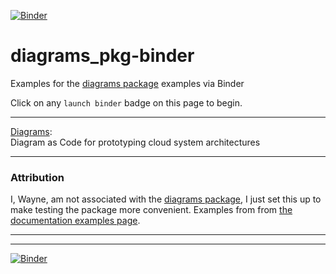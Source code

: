 [![Binder](https://mybinder.org/badge_logo.svg)](https://mybinder.org/v2/gh/fomightez/3Dsurface_plot-binder/main?filepath=index.ipynb)

# diagrams_pkg-binder

Examples for the [diagrams package](https://github.com/mingrammer/diagrams) examples via Binder

Click on any `launch binder` badge on this page to begin.


----------

[Diagrams](https://github.com/mingrammer/diagrams):  
Diagram as Code for prototyping cloud system architectures



-----------


### Attribution

I, Wayne, am not associated with the [diagrams package](https://github.com/mingrammer/diagrams), I just set this up to make testing the package more convenient. Examples from from [the documentation examples page](https://diagrams.mingrammer.com/docs/getting-started/examples).

----------


----------

[![Binder](https://mybinder.org/badge_logo.svg)](https://mybinder.org/v2/gh/fomightez/3Dsurface_plot-binder/main?filepath=index.ipynb)
